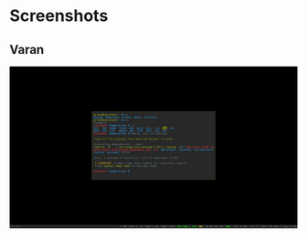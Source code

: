 # Screenshots

## Varan

![Varan URxvt theme](./varan/2020-08-12-1597248211_screenshot_1920x1080.jpg "Varan URxvt theme")

